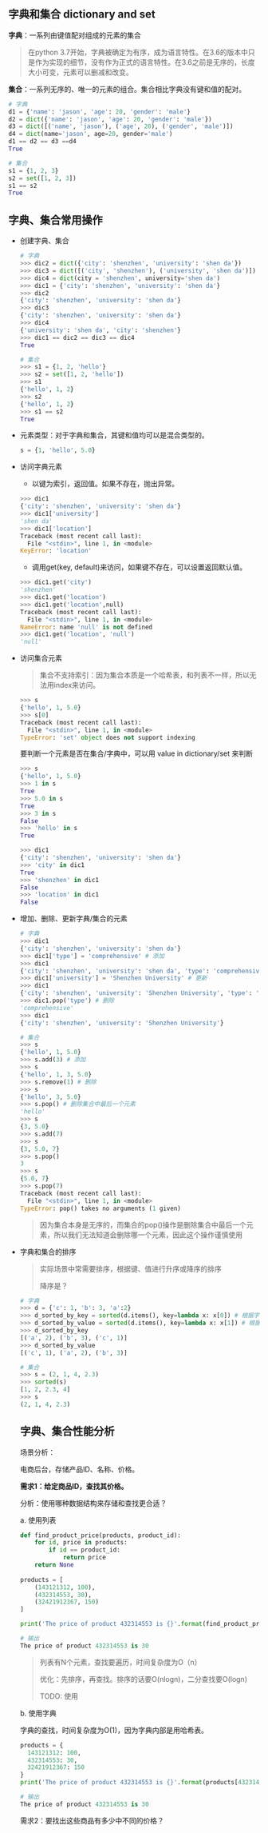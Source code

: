 ## 字典和集合 dictionary and set

**字典**：一系列由键值配对组成的元素的集合

> 在python 3.7开始，字典被确定为有序，成为语言特性。在3.6的版本中只是作为实现的细节，没有作为正式的语言特性。在3.6之前是无序的，长度大小可变，元素可以删减和改变。

**集合**：一系列无序的、唯一的元素的组合。集合相比字典没有键和值的配对。

```python
# 字典
d1 = {'name': 'jason', 'age': 20, 'gender': 'male'}
d2 = dict({'name': 'jason', 'age': 20, 'gender': 'male'})
d3 = dict([('name', 'jason'), ('age', 20), ('gender', 'male')])
d4 = dict(name='jason', age=20, gender='male') 
d1 == d2 == d3 ==d4
True

# 集合
s1 = {1, 2, 3}
s2 = set([1, 2, 3])
s1 == s2
True
```



## 字典、集合常用操作

- 创建字典、集合

  ```python
  # 字典
  >>> dic2 = dict({'city': 'shenzhen', 'university': 'shen da'})
  >>> dic3 = dict([('city', 'shenzhen'), ('university', 'shen da')])
  >>> dic4 = dict(city = 'shenzhen', university='shen da')
  >>> dic1 = {'city': 'shenzhen', 'university': 'shen da'}
  >>> dic2
  {'city': 'shenzhen', 'university': 'shen da'}
  >>> dic3
  {'city': 'shenzhen', 'university': 'shen da'}
  >>> dic4
  {'university': 'shen da', 'city': 'shenzhen'}
  >>> dic1 == dic2 == dic3 == dic4
  True
  
  # 集合
  >>> s1 = {1, 2, 'hello'}
  >>> s2 = set([1, 2, 'hello'])
  >>> s1
  {'hello', 1, 2}
  >>> s2
  {'hello', 1, 2}
  >>> s1 == s2
  True
  ```

  

- 元素类型：对于字典和集合，其键和值均可以是混合类型的。

  ```python
  s = {1, 'hello', 5.0}
  ```

- 访问字典元素

  - 以键为索引，返回值。如果不存在，抛出异常。

  ```python
  >>> dic1
  {'city': 'shenzhen', 'university': 'shen da'}
  >>> dic1['university']
  'shen da'
  >>> dic1['location']
  Traceback (most recent call last):
    File "<stdin>", line 1, in <module>
  KeyError: 'location'
  ```

  - 调用get(key, default)来访问，如果键不存在，可以设置返回默认值。

  ```python
  >>> dic1.get('city')
  'shenzhen'
  >>> dic1.get('location')
  >>> dic1.get('location',null)
  Traceback (most recent call last):
    File "<stdin>", line 1, in <module>
  NameError: name 'null' is not defined
  >>> dic1.get('location', 'null')
  'null'
  ```

- 访问集合元素

  > 集合不支持索引：因为集合本质是一个哈希表，和列表不一样，所以无法用index来访问。

  ```python
  >>> s
  {'hello', 1, 5.0}
  >>> s[0]
  Traceback (most recent call last):
    File "<stdin>", line 1, in <module>
  TypeError: 'set' object does not support indexing
  ```

  要判断一个元素是否在集合/字典中，可以用 value in dictionary/set 来判断

  ```python
  >>> s
  {'hello', 1, 5.0}
  >>> 1 in s
  True
  >>> 5.0 in s
  True
  >>> 3 in s
  False
  >>> 'hello' in s
  True
  
  >>> dic1
  {'city': 'shenzhen', 'university': 'shen da'}
  >>> 'city' in dic1
  True
  >>> 'shenzhen' in dic1
  False
  >>> 'location' in dic1
  False
  ```

- 增加、删除、更新字典/集合的元素

  ```python
  # 字典
  >>> dic1
  {'city': 'shenzhen', 'university': 'shen da'}
  >>> dic1['type'] = 'comprehensive' # 添加
  >>> dic1
  {'city': 'shenzhen', 'university': 'shen da', 'type': 'comprehensive'}
  >>> dic1['university'] = 'Shenzhen University' # 更新
  >>> dic1
  {'city': 'shenzhen', 'university': 'Shenzhen University', 'type': 'comprehensive'}
  >>> dic1.pop('type') # 删除
  'comprehensive'
  >>> dic1
  {'city': 'shenzhen', 'university': 'Shenzhen University'}
  
  # 集合
  >>> s
  {'hello', 1, 5.0}
  >>> s.add(3) # 添加
  >>> s
  {'hello', 1, 3, 5.0}
  >>> s.remove(1) # 删除
  >>> s
  {'hello', 3, 5.0}
  >>> s.pop() # 删除集合中最后一个元素
  'hello'
  >>> s
  {3, 5.0}
  >>> s.add(7)
  >>> s
  {3, 5.0, 7}
  >>> s.pop()
  3
  >>> s
  {5.0, 7}
  >>> s.pop(7)
  Traceback (most recent call last):
    File "<stdin>", line 1, in <module>
  TypeError: pop() takes no arguments (1 given)
  
  ```

  > 因为集合本身是无序的，而集合的pop()操作是删除集合中最后一个元素，所以我们无法知道会删除哪一个元素，因此这个操作谨慎使用

- 字典和集合的排序

  > 实际场景中常需要排序，根据键、值进行升序或降序的排序
  >
  > 降序是？

  ```python
  # 字典
  >>> d = {'c': 1, 'b': 3, 'a':2}
  >>> d_sorted_by_key = sorted(d.items(), key=lambda x: x[0]) # 根据字典键的升序排序
  >>> d_sorted_by_value = sorted(d.items(), key=lambda x: x[1]) # 根据字典值的升序排序
  >>> d_sorted_by_key
  [('a', 2), ('b', 3), ('c', 1)]
  >>> d_sorted_by_value
  [('c', 1), ('a', 2), ('b', 3)]
  
  # 集合
  >>> s = (2, 1, 4, 2.3)
  >>> sorted(s)
  [1, 2, 2.3, 4]
  >>> s
  (2, 1, 4, 2.3)
  ```

  

  

  ## 字典、集合性能分析

  场景分析：

  电商后台，存储产品ID、名称、价格。

  **需求1：给定商品ID，查找其价格。**

  分析：使用哪种数据结构来存储和查找更合适？

  a. 使用列表

  ```python
  def find_product_price(products, product_id):
      for id, price in products:
          if id == product_id:
              return price
      return None 
       
  products = [
      (143121312, 100), 
      (432314553, 30),
      (32421912367, 150) 
  ]
  
  print('The price of product 432314553 is {}'.format(find_product_price(products, 432314553)))
  
  # 输出
  The price of product 432314553 is 30
  
  ```

  > 列表有N个元素，查找要遍历，时间复杂度为O（n）
  >
  > 优化：先排序，再查找。排序的话要O(nlogn)，二分查找要O(logn)
  >
  > TODO: 使用

  b. 使用字典

  字典的查找，时间复杂度为O(1)，因为字典内部是用哈希表。
  
  ```python
  products = {
    143121312: 100,
    432314553: 30,
    32421912367: 150
  }
  print('The price of product 432314553 is {}'.format(products[432314553])) 
  
  # 输出
  The price of product 432314553 is 30
  
  ```
  
  需求2：要找出这些商品有多少中不同的价格？
  
  

